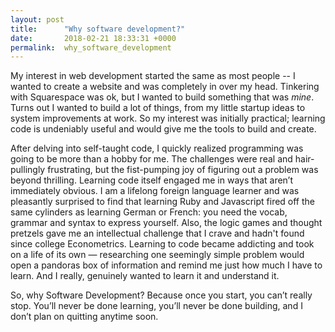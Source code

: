 ```yaml
---
layout: post
title:      "Why software development?"
date:       2018-02-21 18:33:31 +0000
permalink:  why_software_development
---
```



My interest in web development started the same as most people -- I wanted to create a website and was completely in over my head. Tinkering with Squarespace was ok, but I wanted to build something that was *mine*. Turns out I wanted to build a lot of things, from my little startup ideas to system improvements at work. So my interest was initially practical; learning code is undeniably useful and would give me the tools to build and create.

After delving into self-taught code, I quickly realized programming was going to be more than a hobby for me. The challenges were real and hair-pullingly frustrating, but the fist-pumping joy of figuring out a problem was beyond thrilling. Learning code itself engaged me in ways that aren’t immediately obvious. I am a lifelong foreign language learner and was pleasantly surprised to find that learning Ruby and Javascript fired off the same cylinders as learning German or French: you need the vocab, grammar and syntax to express yourself. Also, the logic games and thought pretzels gave me an intellectual challenge that I crave and hadn't found since college Econometrics. Learning to code became addicting and took on a life of its own — researching one seemingly simple problem would open a pandoras box of information and remind me just how much I have to learn. And I really, genuinely wanted to learn it and understand it.

So, why Software Development? Because once you start, you can’t really stop. You’ll never be done learning, you’ll never be done building, and I don’t plan on quitting anytime soon. 





